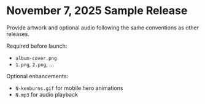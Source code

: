 # November 7, 2025 Sample Release

Provide artwork and optional audio following the same conventions as other releases.

Required before launch:
- `album-cover.png`
- `1.png`, `2.png`, ...

Optional enhancements:
- `N-kenburns.gif` for mobile hero animations
- `N.mp3` for audio playback
